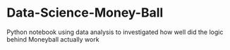 # Data-Science-Money-Ball
Python notebook using data analysis to investigated how well did the logic behind Moneyball actually work
